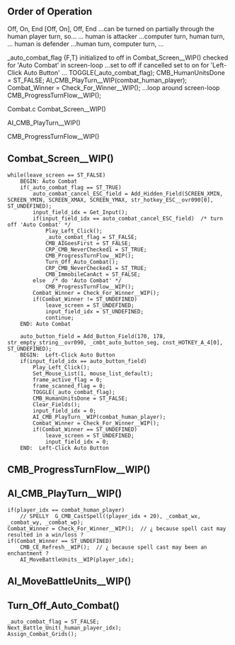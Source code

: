 


## Order of Operation
Off, On, End
[Off, On], Off, End
...can be turned on partially through the human player turn, so...
...
human is attacker
...computer turn, human turn, ...
human is defender
...human turn, computer turn, ...





_auto_combat_flag {F,T}
initialized to off in Combat_Screen__WIP()
checked for 'Auto Combat' in screen-loop
...set to off if cancelled
set to on for 'Left-Click Auto Button'
...
    TOGGLE(_auto_combat_flag);
    CMB_HumanUnitsDone = ST_FALSE;
    AI_CMB_PlayTurn__WIP(combat_human_player);
    Combat_Winner = Check_For_Winner__WIP();
...loop around screen-loop
    CMB_ProgressTurnFlow__WIP();







Combat.c
Combat_Screen__WIP()

AI_CMB_PlayTurn__WIP()

CMB_ProgressTurnFlow__WIP()




## Combat_Screen__WIP()

    while(leave_screen == ST_FALSE)
        BEGIN: Auto Combat
        if(_auto_combat_flag == ST_TRUE)
            auto_combat_cancel_ESC_field = Add_Hidden_Field(SCREEN_XMIN, SCREEN_YMIN, SCREEN_XMAX, SCREEN_YMAX, str_hotkey_ESC__ovr090[0], ST_UNDEFINED);
            input_field_idx = Get_Input();
            if(input_field_idx == auto_combat_cancel_ESC_field)  /* turn off 'Auto Combat' */
                Play_Left_Click();
                _auto_combat_flag = ST_FALSE;
                CMB_AIGoesFirst = ST_FALSE;
                CRP_CMB_NeverChecked1 = ST_TRUE;
                CMB_ProgressTurnFlow__WIP();
                Turn_Off_Auto_Combat();
                CRP_CMB_NeverChecked1 = ST_TRUE;
                CMB_ImmobileCanAct = ST_FALSE;
            else  /* do 'Auto Combat' */
                CMB_ProgressTurnFlow__WIP();
            Combat_Winner = Check_For_Winner__WIP();
            if(Combat_Winner != ST_UNDEFINED)
                leave_screen = ST_UNDEFINED;
                input_field_idx = ST_UNDEFINED;
                continue;
        END: Auto Combat
        
        auto_button_field = Add_Button_Field(170, 178, str_empty_string__ovr090, _cmbt_auto_button_seg, cnst_HOTKEY_A_4[0], ST_UNDEFINED);
        BEGIN:  Left-Click Auto Button
        if(input_field_idx == auto_button_field)
            Play_Left_Click();
            Set_Mouse_List(1, mouse_list_default);
            frame_active_flag = 0;
            frame_scanned_flag = 0;
            TOGGLE(_auto_combat_flag);
            CMB_HumanUnitsDone = ST_FALSE;
            Clear_Fields();
            input_field_idx = 0;
            AI_CMB_PlayTurn__WIP(combat_human_player);
            Combat_Winner = Check_For_Winner__WIP();
            if(Combat_Winner == ST_UNDEFINED)
                leave_screen = ST_UNDEFINED;
                input_field_idx = 0;
        END:  Left-Click Auto Button



## CMB_ProgressTurnFlow__WIP()


## AI_CMB_PlayTurn__WIP()
    if(player_idx == combat_human_player)
        // SPELLY  G_CMB_CastSpell((player_idx + 20), _combat_wx, _combat_wy, _combat_wp);
    Combat_Winner = Check_For_Winner__WIP();  // ¿ because spell cast may resulted in a win/loss ?
    if(Combat_Winner == ST_UNDEFINED)
        CMB_CE_Refresh__WIP();  // ¿ because spell cast may been an enchantment ?
        AI_MoveBattleUnits__WIP(player_idx);

## AI_MoveBattleUnits__WIP()



## Turn_Off_Auto_Combat()
    _auto_combat_flag = ST_FALSE;
    Next_Battle_Unit(_human_player_idx);
    Assign_Combat_Grids();
